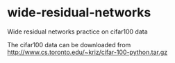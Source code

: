 # wide-residual-networks
Wide residual networks practice on cifar100 data

The cifar100 data can be downloaded from  http://www.cs.toronto.edu/~kriz/cifar-100-python.tar.gz
